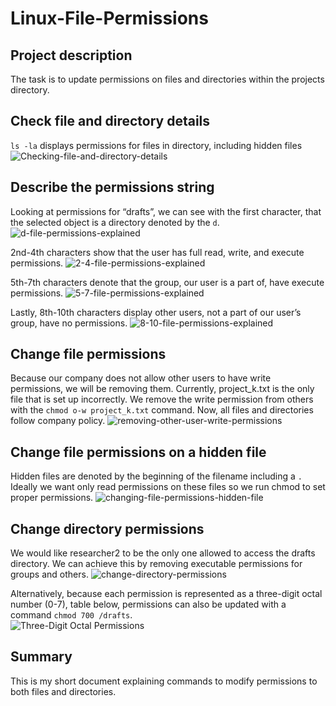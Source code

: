 # Linux-File-Permissions

## Project description
The task is to update permissions on files and directories within the projects directory.

## Check file and directory details
`ls -la` displays permissions for files in directory, including hidden files
![Checking-file-and-directory-details](https://github.com/gabriel-r100/Linux-File-Permissions/assets/55646808/908cc7e6-749b-4acd-aaae-57b681519f41)

## Describe the permissions string
Looking at permissions for “drafts”, we can see with the first character, that the selected object is a directory denoted by the `d`.
![d-file-permissions-explained](https://github.com/gabriel-r100/Linux-File-Permissions/assets/55646808/645ddb18-b123-4f85-9cb8-8f109ba57770)

2nd-4th characters show that the user has full read, write, and execute permissions.
![2-4-file-permissions-explained](https://github.com/gabriel-r100/Linux-File-Permissions/assets/55646808/0562fffc-f820-42ef-915a-410dbbab1477)

5th-7th characters denote that the group, our user is a part of,  have execute permissions. 
![5-7-file-permissions-explained](https://github.com/gabriel-r100/Linux-File-Permissions/assets/55646808/e08fb648-e147-40e8-88fd-6eb1e84af8fd)

Lastly, 8th-10th characters display other users, not a part of our user’s group, have no permissions.
![8-10-file-permissions-explained](https://github.com/gabriel-r100/Linux-File-Permissions/assets/55646808/7952f75e-4572-4a08-b706-cb1b9663e0f9)

## Change file permissions
Because our company does not allow other users to have write permissions, we will be removing them. Currently, project_k.txt is the only file that is set up incorrectly. We remove the write permission from others with the `chmod o-w project_k.txt` command. Now, all files and directories follow company policy.
![removing-other-user-write-permissions](https://github.com/gabriel-r100/Linux-File-Permissions/assets/55646808/d28a4aba-09a9-4cc6-8cdd-9037d5072a51)

## Change file permissions on a hidden file
Hidden files are denoted by the beginning of the filename including a `.`
Ideally we want only read permissions on these files so we run chmod to set proper permissions.
![changing-file-permissions-hidden-file](https://github.com/gabriel-r100/Linux-File-Permissions/assets/55646808/12174b29-190e-4ed0-b93d-9909e047fa7a)

## Change directory permissions
We would like researcher2 to be the only one allowed to access the drafts directory. We can achieve this by removing executable permissions for groups and others.
![change-directory-permissions](https://github.com/gabriel-r100/Linux-File-Permissions/assets/55646808/862acf2b-1b28-4c5d-a47f-25e4d2247453)

Alternatively, because each permission is represented as a three-digit octal number (0-7), table below, permissions can also be updated with a command `chmod 700 /drafts`.<br>
![Three-Digit Octal Permissions](https://github.com/gabriel-r100/Linux-File-Permissions/assets/55646808/3a4a4719-b5b8-4b71-b898-779d30d0c43d)

## Summary
This is my short document explaining commands to modify permissions to both files and directories.
